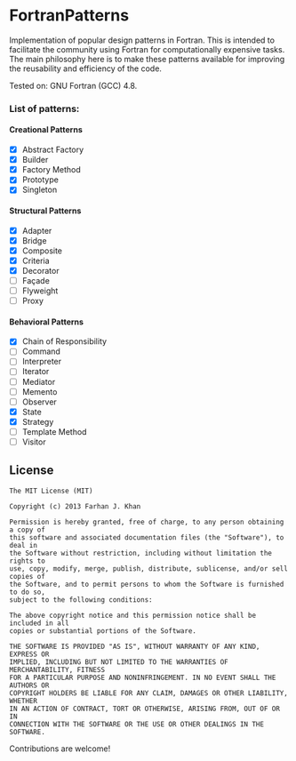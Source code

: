 FortranPatterns
===============

Implementation of popular design patterns in Fortran. This is intended to facilitate the community using Fortran for computationally expensive tasks. The main philosophy here is to make these patterns available for improving the reusability and efficiency of the code. 

Tested on: GNU Fortran (GCC) 4.8.

### List of patterns:

#### Creational Patterns
- [X] Abstract Factory
- [X] Builder
- [X] Factory Method
- [X] Prototype
- [X] Singleton

#### Structural Patterns
- [X] Adapter
- [X] Bridge
- [X] Composite
- [X] Criteria
- [X] Decorator
- [ ] Façade
- [ ] Flyweight
- [ ] Proxy
 
#### Behavioral Patterns
- [x] Chain of Responsibility
- [ ] Command
- [ ] Interpreter
- [ ] Iterator
- [ ] Mediator
- [ ] Memento
- [ ] Observer
- [X] State
- [X] Strategy
- [ ] Template Method
- [ ] Visitor

License
--------

	The MIT License (MIT)

	Copyright (c) 2013 Farhan J. Khan

	Permission is hereby granted, free of charge, to any person obtaining a copy of
	this software and associated documentation files (the "Software"), to deal in
	the Software without restriction, including without limitation the rights to
	use, copy, modify, merge, publish, distribute, sublicense, and/or sell copies of
	the Software, and to permit persons to whom the Software is furnished to do so,
	subject to the following conditions:

	The above copyright notice and this permission notice shall be included in all
	copies or substantial portions of the Software.

	THE SOFTWARE IS PROVIDED "AS IS", WITHOUT WARRANTY OF ANY KIND, EXPRESS OR
	IMPLIED, INCLUDING BUT NOT LIMITED TO THE WARRANTIES OF MERCHANTABILITY, FITNESS
	FOR A PARTICULAR PURPOSE AND NONINFRINGEMENT. IN NO EVENT SHALL THE AUTHORS OR
	COPYRIGHT HOLDERS BE LIABLE FOR ANY CLAIM, DAMAGES OR OTHER LIABILITY, WHETHER
	IN AN ACTION OF CONTRACT, TORT OR OTHERWISE, ARISING FROM, OUT OF OR IN
	CONNECTION WITH THE SOFTWARE OR THE USE OR OTHER DEALINGS IN THE SOFTWARE.

[1]: http://www.uml.org.cn/c++/pdf/DesignPatterns.pdf

Contributions are welcome!
